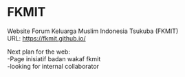 # FKMIT

Website Forum Keluarga Muslim Indonesia Tsukuba (FKMIT)   
URL:  https://fkmit.github.io/

Next plan for the web:  
-Page inisiatif badan wakaf fkmit  
-looking for internal collaborator  
